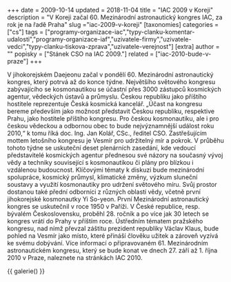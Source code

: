 +++
date = 2009-10-14
updated = 2018-11-04
title = "IAC 2009 v Koreji"
description = "V Koreji začal 60. Mezinárodní astronautický kongres IAC, za rok je na řadě Praha"
slug ="iac-2009-v-koreji"
[taxonomies]
categories = ["cs"]
tags = ["programy-organizace-iac","typy-clanku-komentar-udalosti","programy-organizace-iaf","uzivatele-firmy","uzivatele-vedci","typy-clanku-tiskova-zprava","uzivatele-verejnost"]
[extra]
author = ""
popisky = ["Stánek CSO na IAC 2009."]
related = ["iac-2010-bude-v-praze"]
+++

V jihokorejském Daejeonu začal v pondělí 60. Mezinárodní astronautický kongres, který potrvá až do konce týdne. Největšího světového kongresu zabývajícího se kosmonautikou se účastní přes 3000 zástupců kosmických agentur, vědeckých ústavů a průmyslu. Českou republiku jako příštího hostitele reprezentuje Česká kosmická kancelář. „Účast na kongresu bereme především jako možnost představit Českou republiku, respektive Prahu, jako hostitele příštího kongresu. Pro českou kosmonautiku, ale i pro českou vědeckou a odbornou obec to bude nejvýznamnější událost roku 2010,“ k tomu říká doc. Ing. Jan Kolář, CSc., ředitel CSO. Zastřešujícím mottem letošního kongresu je Vesmír pro udržitelný mír a pokrok. V průběhu tohoto týdne se uskuteční deset plenárních zasedání, kde vedoucí představitelé kosmických agentur přednesou své názory na současný vývoj vědy a techniky související s kosmonautikou či plány pro blízkou i vzdálenou budoucnost. Klíčovými tématy k diskuzi bude mezinárodní spolupráce, kosmický průmysl, klimatické změny, výzkum sluneční soustavy a využití kosmonautiky pro udržení světového míru. Svůj prostor dostanou také přední odborníci z různých oblastí vědy, včetně první jihokorejské kosmonautky Yi So-yeon. První Mezinárodní astronautický kongres se uskutečnil v roce 1950 v Paříži. V České republice, resp. bývalém Československu, proběhl 28. ročník a po více jak 30 letech se kongres vrátí do Prahy v příštím roce. Ústředním tématem pražského kongresu, nad nímž převzal záštitu prezident republiky Václav Klaus, bude pohled na Vesmír jako místo, které přináší člověku užitek a zároveň vyzívá ke svému dobývání. Více informací o připravovaném 61. Mezinárodním astronautickém kongresu, který se bude konat ve dnech 27. září až 1. října 2010 v Praze, naleznete na stránkách IAC 2010.

{{ galerie() }}
